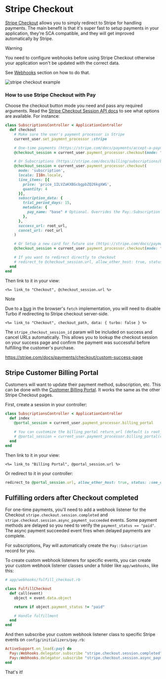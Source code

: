 # Stripe Checkout

[Stripe Checkout](https://stripe.com/docs/payments/checkout) allows you to simply redirect to Stripe for handling payments. The main benefit is that it's super fast to setup payments in your application, they're SCA compatible, and they will get improved automatically by Stripe.

> [!WARNING]
> You need to configure webhooks before using Stripe Checkout otherwise your application won't be updated with the correct data.
>
> See [Webhooks](/docs/stripe/5_webhooks.md) section on how to do that.

![stripe checkout example](https://i.imgur.com/nFsCBCK.gif)

### How to use Stripe Checkout with Pay

Choose the checkout button mode you need and pass any required arguments. Read the [Stripe Checkout Session API docs](https://stripe.com/docs/api/checkout/sessions/create) to see what options are available. For instance:

```ruby
class SubscriptionsController < ApplicationController
  def checkout
    # Make sure the user's payment processor is Stripe
    current_user.set_payment_processor :stripe

    # One-time payments (https://stripe.com/docs/payments/accept-a-payment)
    @checkout_session = current_user.payment_processor.checkout(mode: "payment", line_items: "price_1ILVZaKXBGcbgpbZQ26kgXWG")

    # Or Subscriptions (https://stripe.com/docs/billing/subscriptions/build-subscription)
    @checkout_session = current_user.payment_processor.checkout(
      mode: 'subscription',
      locale: I18n.locale,
      line_items: [{
        price: 'price_1ILVZaKXBGcbgpbZQ26kgXWG',
        quantity: 4
      }],
      subscription_data: {
        trial_period_days: 15,
        metadata: {
          pay_name: "base" # Optional. Overrides the Pay::Subscription name attribute
        },
      },
      success_url: root_url,
      cancel_url: root_url
    )

    # Or Setup a new card for future use (https://stripe.com/docs/payments/save-and-reuse)
    @checkout_session = current_user.payment_processor.checkout(mode: "setup")

    # If you want to redirect directly to checkout
    # redirect_to @checkout_session.url, allow_other_host: true, status: :see_other
  end
end
```

Then link to it in your view:

```erb
<%= link_to "Checkout", @checkout_session.url %>
```

> [!NOTE]
> Due to a [bug](https://github.com/hotwired/turbo/issues/211#issuecomment-966570923) in the browser's `fetch` implementation, you will need to disable Turbo if redirecting to Stripe checkout server-side.
>
> ```erb
> <%= link_to "Checkout", checkout_path, data: { turbo: false } %>
> ```

The `stripe_checkout_session_id` param will be included on success and cancel URLs automatically. This allows you to lookup the checkout session on your success page and confirm the payment was successful before fulfilling the customer's purchase.

https://stripe.com/docs/payments/checkout/custom-success-page

## Stripe Customer Billing Portal

Customers will want to update their payment method, subscription, etc. This can be done with the [Customer Billing Portal](https://stripe.com/docs/billing/subscriptions/integrating-customer-portal). It works the same as the other Stripe Checkout pages.

First, create a session in your controller:

```ruby
class SubscriptionsController < ApplicationController
  def index
    @portal_session = current_user.payment_processor.billing_portal

    # You can customize the billing_portal return_url (default is root_url):
    # @portal_session = current_user.payment_processor.billing_portal(return_url: your_url)
  end
end
```

Then link to it in your view:

```erb
<%= link_to "Billing Portal", @portal_session.url %>
```

Or redirect to it in your controller:

```ruby
redirect_to @portal_session.url, allow_other_host: true, status: :see_other
```

## Fulfilling orders after Checkout completed

For one-time payments, you'll need to add a webhook listener for the Checkout `stripe.checkout.session.completed` and `stripe.checkout.session.async_payment_succeeded` events. Some payment methods are delayed so you need to verify the `payment_status == "paid"`. The async payment succeeded event fires when delayed payments are complete.

For subscriptions, Pay will automatically create the `Pay::Subscription` record for you.

To create custom webhook listeners for specific events, you can create your custom webhook listener classes under a folder like `app/webhooks`, like this:
```ruby
# app/webhooks/fulfill_checkout.rb

class FulfillCheckout
  def call(event)
    object = event.data.object

    return if object.payment_status != "paid"

    # Handle fulfillment
  end
end
```

And then subscribe your custom webhook listener class to specific Stripe events on `config/initializers/pay.rb`:
```ruby
ActiveSupport.on_load(:pay) do
  Pay::Webhooks.delegator.subscribe "stripe.checkout.session.completed", FulfillCheckout.new
  Pay::Webhooks.delegator.subscribe "stripe.checkout.session.async_payment_succeeded", FulfillCheckout.new
end
```

That's it!
